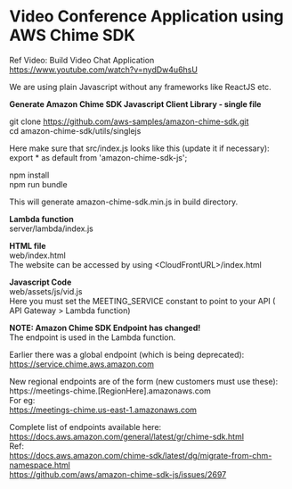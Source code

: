 <h1>Video Conference Application using AWS Chime SDK</h1>

Ref Video: Build Video Chat Application <br>
https://www.youtube.com/watch?v=nydDw4u6hsU 

We are using plain Javascript without any frameworks like ReactJS etc.

**Generate Amazon Chime SDK Javascript Client Library - single file** <br>

git clone https://github.com/aws-samples/amazon-chime-sdk.git <br>
cd amazon-chime-sdk/utils/singlejs

Here make sure that src/index.js looks like this (update it if necessary): <br>
export * as default from 'amazon-chime-sdk-js';

npm install <br>
npm run bundle

This will generate amazon-chime-sdk.min.js in build directory.

**Lambda function** <br>
server/lambda/index.js

**HTML file** <br>
web/index.html<br>
The website can be accessed by using &lt;CloudFrontURL&gt;/index.html

**Javascript Code** <br>
web/assets/js/vid.js<br>
Here you must set the MEETING_SERVICE constant to point to your API ( API Gateway > Lambda function)

**NOTE: Amazon Chime SDK Endpoint has changed!** <br>
The endpoint is used in the Lambda function. <br>

Earlier there was a global endpoint (which is being deprecated): <br>
https://service.chime.aws.amazon.com 

New regional endpoints are of the form (new customers must use these): <br>
https://meetings-chime.[RegionHere].amazonaws.com <br>
For eg:<br>
https://meetings-chime.us-east-1.amazonaws.com 

Complete list of endpoints available here:<br>
https://docs.aws.amazon.com/general/latest/gr/chime-sdk.html <br>
Ref:<br>
https://docs.aws.amazon.com/chime-sdk/latest/dg/migrate-from-chm-namespace.html <br>
https://github.com/aws/amazon-chime-sdk-js/issues/2697
